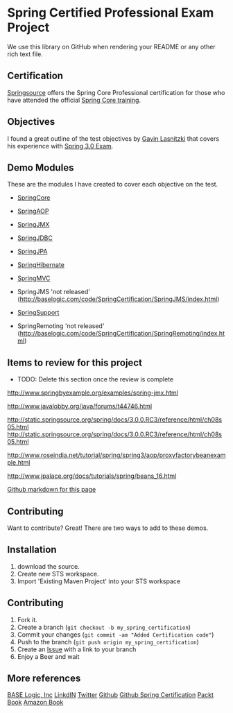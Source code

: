 Spring Certified Professional Exam Project
=============

We use this library on GitHub when rendering your README or any other
rich text file.

Certification
-------

[Springsource](http://www.springsource.com/training/certification/springprofessional) offers 
the Spring Core Professional certification for those who have attended the 
official [Spring Core training](http://www.springsource.com/training/course?courseID=17750).


Objectives
-------

I found a great outline of the test objectives by [Gavin Lasnitzki](http://springcert.sourceforge.net) 
that covers his experience with [Spring 3.0 Exam](http://springcert.sourceforge.net/objectives.html).


Demo Modules
-------

These are the modules I have created to cover each objective on the test.

* [SpringCore](http://baselogic.com/code/SpringCertification/springCore/index.html)

* [SpringAOP](http://baselogic.com/code/SpringCertification/SpringAOP/index.html)
* [SpringJMX](http://baselogic.com/code/SpringCertification/SpringJMX/index.html)
* [SpringJDBC](http://baselogic.com/code/SpringCertification/SpringJDBC/index.html)
* [SpringJPA](http://baselogic.com/code/SpringCertification/SpringJPA/index.html)
* [SpringHibernate](http://baselogic.com/code/SpringCertification/SpringHibernate/index.html)
* [SpringMVC](http://baselogic.com/code/SpringCertification/SpringMVC/index.html)

* SpringJMS 'not released' (http://baselogic.com/code/SpringCertification/SpringJMS/index.html)

* [SpringSupport](http://baselogic.com/code/SpringCertification/SpringSupport/index.html)
* SpringRemoting 'not released' (http://baselogic.com/code/SpringCertification/SpringRemoting/index.html)


Items to review for this project
------------
* TODO: Delete this section once the review is complete

http://www.springbyexample.org/examples/spring-jmx.html

http://www.javalobby.org/java/forums/t44746.html

http://static.springsource.org/spring/docs/3.0.0.RC3/reference/html/ch08s05.html
http://static.springsource.org/spring/docs/3.0.0.RC3/reference/html/ch08s05.html

http://www.roseindia.net/tutorial/spring/spring3/aop/proxyfactorybeanexample.html

http://www.jpalace.org/docs/tutorials/spring/beans_16.html


[Github markdown for this page](https://github.com/github/markup)


Contributing
------------

Want to contribute? Great! There are two ways to add to these demos.




Installation
-----------

1. download the source.
2. Create new STS workspace.
3. Import 'Existing Maven Project' into your STS workspace
    


Contributing
------------

1. Fork it.
2. Create a branch (`git checkout -b my_spring_certification`)
3. Commit your changes (`git commit -am "Added Certification code"`)
4. Push to the branch (`git push origin my_spring_certification`)
5. Create an [Issue][1] with a link to your branch
6. Enjoy a Beer and wait


More references
------------

[BASE Logic, Inc](http://baselogic.com")
[LinkdIN](http://linkedin.com/in/mickknutson")
[Twitter](http://twitter.com/mickknutson")
[Github](http://github.com/mickknutson")
[Github Spring Certification](http://mickknutson.github.com/SpringCertification/")
[Packt Book](http://www.packtpub.com/java-ee6-securing-tuning-extending-enterprise-applications-cookbook/book")
[Amazon Book](http://www.amazon.com/Cookbook-securing-extending-enterprise-applications/dp/1849683166")



[1]: https://github.com/mickknutson/SpringCertification/issues
